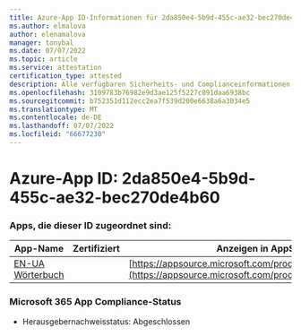 ```yaml
---
title: Azure-App ID-Informationen für 2da850e4-5b9d-455c-ae32-bec270de4b60
ms.author: elmalova
author: elenamalova
manager: tonybal
ms.date: 07/07/2022
ms.topic: article
ms.service: attestation
certification_type: attested
description: Alle verfügbaren Sicherheits- und Complianceinformationen für 2da850e4-5b9d-455c-ae32-bec270de4b60.
ms.openlocfilehash: 3109783b76982e9d3ae125f5227c091daa6938bc
ms.sourcegitcommit: b752351d112ecc2ea7f539d200e6638a6a3034e5
ms.translationtype: MT
ms.contentlocale: de-DE
ms.lasthandoff: 07/07/2022
ms.locfileid: "66677230"
---
```

# <a name="azure-app-id-2da850e4-5b9d-455c-ae32-bec270de4b60"></a>Azure-App ID: 2da850e4-5b9d-455c-ae32-bec270de4b60


### <a name="apps-associated-with-this-id"></a>Apps, die dieser ID zugeordnet sind:
| **App-Name** | **Zertifiziert** | **Anzeigen in AppSource** |
|--------------|---------------|-----------------------|
| [EN-UA Wörterbuch](../forward/WA200004310.md) |  | [https://appsource.microsoft.com/product/office/WA200004310](https://appsource.microsoft.com/product/office/WA200004310) |

### <a name="microsoft-365-app-compliance-status"></a>Microsoft 365 App Compliance-Status
- Herausgebernachweisstatus: Abgeschlossen
